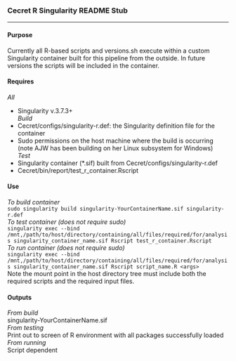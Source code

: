 ### Cecret R Singularity README Stub

***

#### Purpose
Currently all R-based scripts and versions.sh execute within a custom Singularity container built for this pipeline from the outside. In future versions the scripts will be included in the container.

#### Requires
_All_  
* Singularity v.3.7.3+  
_Build_  
* Cecret/configs/singularity-r.def: the Singularity definition file for the container  
* Sudo permissions on the host machine where the build is occurring (note AJW has been building on her Linux   subsystem for Windows)  
_Test_  
* Singularity container (*.sif) built from Cecret/configs/singularity-r.def  
* Cecret/bin/report/test_r_container.Rscript  

#### Use
_To build container_  
`sudo singularity build singularity-YourContainerName.sif singularity-r.def`  
_To test container (does not require sudo)_  
`singularity exec --bind /mnt,/path/to/host/directory/containing/all/files/required/for/analysis singularity_container_name.sif Rscript test_r_container.Rscript`  
_To run container (does not require sudo)_  
`singularity exec --bind /mnt,/path/to/host/directory/containing/all/files/required/for/analysis singularity_container_name.sif Rscript script_name.R <args>`  
Note the mount point in the host directory tree must include both the required scripts and the required input files.

#### Outputs
_From build_  
singularity-YourContainerName.sif  
_From testing_  
Print out to screen of R environment with all packages successfully loaded  
_From running_  
Script dependent  